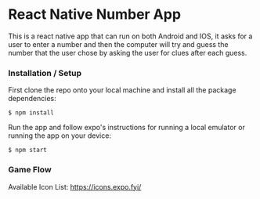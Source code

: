 # React Native Number App

This is a react native app that can run on both Android and IOS, it asks for a user to enter a number and then the computer will
try and guess the number that the user chose by asking the user for clues after each guess.

### Installation / Setup

First clone the repo onto your local machine and install all the package dependencies:

    $ npm install

Run the app and follow expo's instructions for running a local emulator or running the app on your device:

    $ npm start

### Game Flow

Available Icon List:
https://icons.expo.fyi/